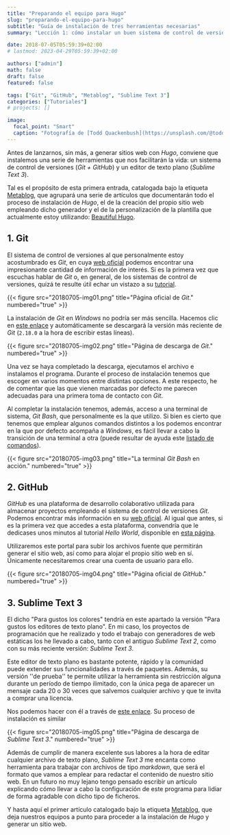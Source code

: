 ```yaml
---
title: "Preparando el equipo para Hugo"
slug: "preparando-el-equipo-para-hugo"
subtitle: "Guía de instalación de tres herramientas necesarias"
summary: "Lección 1: cómo instalar un buen sistema de control de versiones y un excelente editor de texto plano."

date: 2018-07-05T05:59:39+02:00
# lastmod: 2023-04-29T05:59:39+02:00

authors: ["admin"]
math: false
draft: false
featured: false

tags: ["Git", "GitHub", "Metablog", "Sublime Text 3"]
categories: ["Tutoriales"]
# projects: []

image:
  focal_point: "Smart"
  caption: "Fotografía de [Todd Quackenbush](https://unsplash.com/@toddquackenbush), disponible en [Unsplash](https://unsplash.com/photos/IClZBVw5W5A)."
---
```


Antes de lanzarnos, sin más, a generar sitios web con *Hugo*, conviene que instalemos una serie de herramientas que nos facilitarán la vida: un sistema de control de versiones (*Git + GitHub*) y un editor de texto plano (*Sublime Text 3*).

Tal es el propósito de esta primera entrada, catalogada bajo la etiqueta [Metablog](/etiqueta/metablog/), que agrupará una serie de artículos que documentarán todo el proceso de instalación de *Hugo*, el de la creación del propio sitio web empleando dicho generador y el de la personalización de la plantilla que actualmente estoy utilizando: [Beautiful Hugo](https://themes.gohugo.io/beautifulhugo/).

## 1. Git

El sistema de control de versiones al que personalmente estoy acostumbrado es *Git*, en cuya [web oficial](https://git-scm.com/) podemos encontrar una impresionante cantidad de información de interés. Si es la primera vez que escuchas hablar de *Git* o, en general, de los sistemas de control de versiones, quizá te resulte útil echar un vistazo a su [tutorial](https://try.github.io/).

{{< figure src="20180705-img01.png" title="Página oficial de *Git*." numbered="true" >}}

La instalación de *Git* en *Windows* no podría ser más sencilla. Hacemos clic en [este enlace](https://git-scm.com/download/win) y automáticamente se descargará la versión más reciente de *Git* (`2.18.0` a la hora de escribir estas líneas).

{{< figure src="20180705-img02.png" title="Página de descarga de *Git*." numbered="true" >}}

Una vez se haya completado la descarga, ejecutamos el archivo e instalamos el programa. Durante el proceso de instalación tenemos que escoger en varios momentos entre distintas opciones. A este respecto, he de comentar que las que vienen marcadas por defecto me parecen adecuadas para una primera toma de contacto con *Git*.

Al completar la instalación tenemos, además, acceso a una terminal de sistema, *Git Bash*, que personalmente es la que utilizo. Si bien es cierto que tenemos que emplear algunos comandos distintos a los podemos encontrar en la que por defecto acompaña a *Windows*, es fácil llevar a cabo la transición de una terminal a otra (puede resultar de ayuda este [listado de comandos](https://ss64.com/bash/)).

{{< figure src="20180705-img03.png" title="La terminal *Git Bash* en acción." numbered="true" >}} 

## 2. GitHub

*GitHub* es una plataforma de desarrollo colaborativo utilizada para almacenar proyectos empleando el sistema de control de versiones *Git*. Podemos encontrar más información en su [web oficial](https://github.com/). Al igual que antes, si es la primera vez que accedes a esta plataforma, convendría que le dedicases unos minutos al tutorial *Hello World*, disponible en [esta página](https://guides.github.com/).

Utilizaremos este portal para subir los archivos fuente que permitirán generar el sitio web, así como para alojar el propio sitio web en sí. Únicamente necesitaremos crear una cuenta de usuario para ello.

{{< figure src="20180705-img04.png" title="Página oficial de *GitHub*." numbered="true" >}}

## 3. Sublime Text 3

El dicho "Para gustos los colores" tendría en este apartado la versión "Para gustos los editores de texto plano". En mi caso, los proyectos de programación que he realizado y todo el trabajo con generadores de web estáticas los he llevado a cabo, tanto con el antiguo *Sublime Text 2*, como con su más reciente versión: *Sublime Text 3*.

Este editor de texto plano es bastante potente, rápido y la comunidad puede extender sus funcionalidades a través de paquetes. Además, su versión ''de prueba'' te permite utilizar la herramienta sin restricción alguna durante un período de tiempo ilimitado, con la única pega de aparecer un mensaje cada 20 o 30 veces que salvemos cualquier archivo y que te invita a comprar una licencia.

Nos podemos hacer con él a través de [este enlace](https://www.sublimetext.com/3). Su proceso de instalación es similar 

{{< figure src="20180705-img05.png" title="Página de descarga de *Sublime Text 3*." numbered="true" >}}

Además de cumplir de manera excelente sus labores a la hora de editar cualquier archivo de texto plano, *Sublime Text 3* me encanta como herramienta para trabajar con archivos de tipo *markdown*, que será el formato que vamos a emplear para redactar el contenido de nuestro sitio web. En un futuro no muy lejano tengo pensado escribir un artículo explicando cómo llevar a cabo la configuración de este programa para lidiar de forma agradable con dicho tipo de ficheros.

Y hasta aquí el primer artículo catalogado bajo la etiqueta [Metablog](/etiqueta/metablog/), que deja nuestros equipos a punto para proceder a la instalación de *Hugo* y generar un sitio web.
